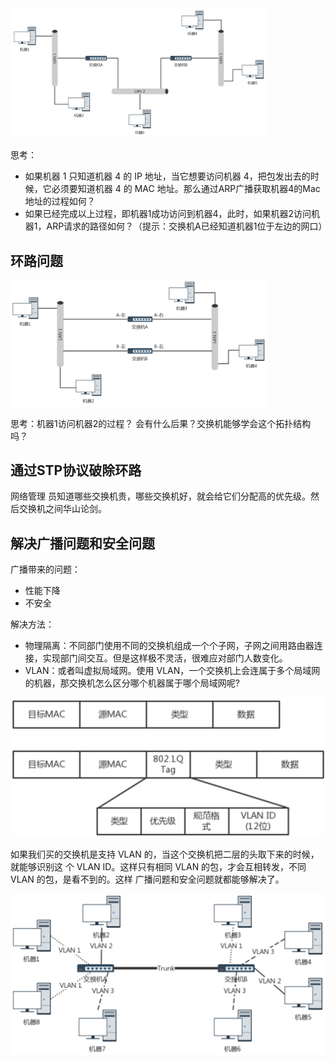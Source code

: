 <img src="../images/image-20200414185145961.png" alt="image-20200414185145961" style="zoom:40%;" />

思考：

- 如果机器 1 只知道机器 4 的 IP 地址，当它想要访问机器 4，把包发出去的时候，它必须要知道机器 4 的 MAC 地址。那么通过ARP广播获取机器4的Mac地址的过程如何？
- 如果已经完成以上过程，即机器1成功访问到机器4，此时，如果机器2访问机器1，ARP请求的路径如何？（提示：交换机A已经知道机器1位于左边的网口）

## 环路问题

<img src="../images/image-20200414185816643.png" alt="image-20200414185816643" style="zoom:40%;" />

思考：机器1访问机器2的过程？ 会有什么后果？交换机能够学会这个拓扑结构吗？

## 通过STP协议破除环路

网络管理 员知道哪些交换机贵，哪些交换机好，就会给它们分配高的优先级。然后交换机之间华山论剑。

## 解决广播问题和安全问题

广播带来的问题：

- 性能下降
- 不安全

解决方法：

- 物理隔离：不同部门使用不同的交换机组成一个个子网，子网之间用路由器连接，实现部门间交互。但是这样极不灵活，很难应对部门人数变化。
- VLAN：或者叫虚拟局域网。使用 VLAN，一个交换机上会连属于多个局域网的机器，那交换机怎么区分哪个机器属于哪个局域网呢?

<img src="../images/image-20200414195627528.png" alt="image-20200414195627528" style="zoom:50%;" />

如果我们买的交换机是支持 VLAN 的，当这个交换机把二层的头取下来的时候，就能够识别这 个 VLAN ID。这样只有相同 VLAN 的包，才会互相转发，不同 VLAN 的包，是看不到的。这样 广播问题和安全问题就都能够解决了。

<img src="../images/image-20200414201536064.png" alt="image-20200414201536064" style="zoom:50%;" />

​	